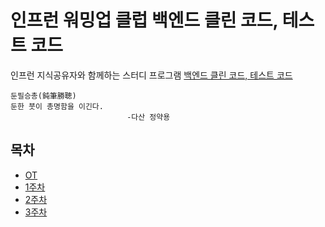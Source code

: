 # 인프런 워밍업 클럽 백엔드 클린 코드, 테스트 코드

인프런 지식공유자와 함께하는 스터디 프로그램
[백엔드 클린 코드, 테스트 코드](https://www.inflearn.com/course/offline/warmup-club-3-be-code)

```
둔필승총(鈍筆勝聰)
둔한 붓이 총명함을 이긴다.
                          -다산 정약용
```

## 목차

-   [OT](./ot.md)
-   [1주차](./1주차.md)
-   [2주차](./2주차.md)
-   [3주차](./3주차.md)
